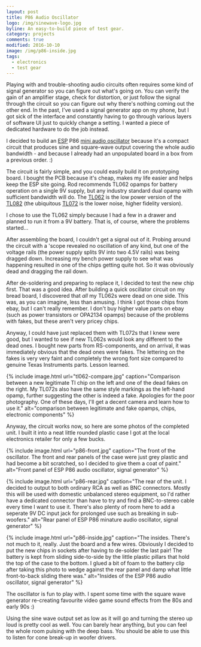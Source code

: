 ```yaml
---
layout: post
title: P86 Audio Oscillator
logo: /img/sinewave-logo.jpg
byline: An easy-to-build piece of test gear.
category: projects
comments: true
modified: 2016-10-10
image: /img/p86-inside.jpg
tags:
  - electronics
  - test gear
---
```


Playing with and trouble-shooting audio circuits often requires some kind of signal generator so you can figure out what's going on. You can verify the gain of an amplifier stage, check for distortion, or just follow the signal through the circuit so you can figure out why there's nothing coming out the other end. In the past, I've used a signal generator app on my phone, but I got sick of the interface and constantly having to go through various layers of software UI just to quickly change a setting. I wanted a piece of dedicated hardware to do the job instead.

I decided to build an [ESP](http://sound.whsites.net/index2.html) P86 [mini audio oscillator](http://sound.whsites.net/project86.htm) because it's a compact circuit that produces sine and square-wave output covering the whole audio bandwidth - and because I already had an unpopulated board in a box from a previous order. :)

The circuit is fairly simple, and you could easily build it on prototyping board. I bought the PCB because it's cheap, makes my life easier and helps keep the ESP site going. Rod recommends TL062 opamps for battery operation on a single 9V supply, but any industry standard dual opamp with sufficient bandwidth will do. The [TL062](http://www.ti.com/product/TL062) is the low power version of the [TL082](http://www.ti.com/product/TL082) (the ubiquitous [TL072](http://www.ti.com/product/TL072) is the lower noise, higher fidelity version).

I chose to use the TL062 simply because I had a few in a drawer and planned to run it from a 9V battery. That is, of course, where the problems started...

After assembling the board, I couldn't get a signal out of it. Probing around the circuit with a 'scope revealed no oscillation of any kind, but one of the voltage rails (the power supply splits 9V into two 4.5V rails) was being dragged down. Increasing my bench power supply to see what was happening resulted in one of the chips getting quite hot. So it was obviously dead and dragging the rail down.

After de-soldering and preparing to replace it, I decided to test the new chip first. That was a good idea. After building a quick oscillator circuit on my bread board, I discovered that _all_ my TL062s were dead on one side. This was, as you can imagine, less than amusing. I think I got those chips from ebay, but I can't really remember. I don't buy higher value parts on ebay (such as power transistors or OPA2134 opamps) because of the problems with fakes, but these aren't very pricey chips.

Anyway, I could have just replaced them with TL072s that I knew were good, but I wanted to see if new TL062s would look any different to the dead ones. I bought new parts from RS-components, and on arrival, it was immediately obvious that the dead ones were fakes. The lettering on the fakes is very very faint and completely the wrong font size compared to genuine Texas Instruments parts. Lesson learned.

{% include image.html url="tl062-compare.jpg" caption="Comparison between a new legitimate TI chip on the left and one of the dead fakes on the right. My TL072s also have the same style markings as the left-hand opamp, further suggesting the other is indeed a fake. Apologies for the poor photography. One of these days, I'll get a decent camera and learn how to use it." alt="comparison between legitimate and fake opamps, chips, electronic components"  %}

Anyway, the circuit works now, so here are some photos of the completed unit. I built it into a neat little rounded plastic case I got at the local electronics retailer for only a few bucks.

{% include image.html url="p86-front.jpg" caption="The front of the oscillator. The front and rear panels of the case were just grey plastic and had become a bit scratched, so I decided to give them a coat of paint." alt="Front panel of ESP P86 audio oscillator, signal generator" %}

{% include image.html url="p86-rear.jpg" caption="The rear of the unit. I decided to output to both ordinary RCA as well as BNC connectors. Mostly this will be used with domestic unbalanced stereo equipment, so I'd rather have a dedicated connector than have to try and find a BNC-to-stereo cable every time I want to use it. There's also plenty of room here to add a seperate 9V DC input jack for prolonged use such as breaking in sub-woofers." alt="Rear panel of ESP P86 minature audio oscillator, signal generator" %}

{% include image.html url="p86-inside.jpg" caption="The insides. There's not much to it, really. Just the board and a few wires. Obviously I decided to put the new chips in sockets after having to de-solder the last pair! The battery is kept from sliding side-to-side by the little plastic pillars that hold the top of the case to the bottom. I glued a bit of foam to the battery clip after taking this photo to wedge against the rear panel and damp what little front-to-back sliding there was." alt="Insides of the ESP P86 audio oscillator, signal generator" %}

The oscillator is fun to play with. I spent some time with the square wave generator re-creating favourite video game sound effects from the 80s and early 90s :)

Using the sine wave output set as low as it will go and turning the stereo up loud is pretty cool as well. You can barely hear anything, but you can feel the whole room pulsing with the deep bass. You should be able to use this to listen for cone break-up in woofer drivers.
